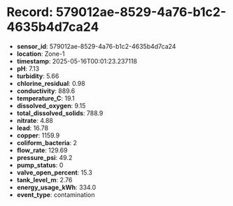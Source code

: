 # Record: 579012ae-8529-4a76-b1c2-4635b4d7ca24

- **sensor_id**: 579012ae-8529-4a76-b1c2-4635b4d7ca24
- **location**: Zone-1
- **timestamp**: 2025-05-16T00:01:23.237118
- **pH**: 7.13
- **turbidity**: 5.66
- **chlorine_residual**: 0.98
- **conductivity**: 889.6
- **temperature_C**: 19.1
- **dissolved_oxygen**: 9.15
- **total_dissolved_solids**: 788.9
- **nitrate**: 4.88
- **lead**: 16.78
- **copper**: 1159.9
- **coliform_bacteria**: 2
- **flow_rate**: 129.69
- **pressure_psi**: 49.2
- **pump_status**: 0
- **valve_open_percent**: 15.3
- **tank_level_m**: 2.76
- **energy_usage_kWh**: 334.0
- **event_type**: contamination